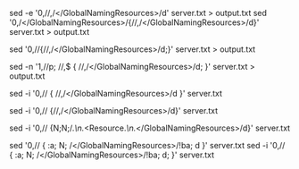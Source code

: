 sed -e '0,/<GlobalNamingResources>/,/<\/GlobalNamingResources>/d' server.txt > output.txt
sed '0,/<\/GlobalNamingResources>/{/<GlobalNamingResources>/,/<\/GlobalNamingResources>/d}' server.txt > output.txt



sed '0,/<GlobalNamingResources>/{/<GlobalNamingResources>/,/<\/GlobalNamingResources>/d;}' server.txt > output.txt



sed -n '1,/<GlobalNamingResources>/p; /<GlobalNamingResources>/,$ { /<GlobalNamingResources>/,/<\/GlobalNamingResources>/d; }' server.txt > output.txt

sed -i '0,/<GlobalNamingResources>/ { /<GlobalNamingResources>/,/<\/GlobalNamingResources>/d }' server.txt



sed -i '0,/<GlobalNamingResources>/ {/<GlobalNamingResources>/,/<\/GlobalNamingResources>/d}' server.txt

sed -i '0,/<GlobalNamingResources>/ {N;N;/<GlobalNamingResources>.*\n.*<Resource.*\n.*<\/GlobalNamingResources>/d}' server.txt



sed '0,/<GlobalNamingResources>/ { :a; N; /<\/GlobalNamingResources>/!ba; d }' server.txt
sed -i '0,/<GlobalNamingResources>/ { :a; N; /<\/GlobalNamingResources>/!ba; d; }' server.txt

